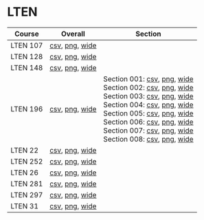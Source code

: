 # LTEN

| Course | Overall | Section |
| ------ | ------- | ------- |
| LTEN 107 | [csv](https://github.com/UCSD-Historical-Enrollment-Data/2024Winter/blob/main/overall/LTEN%20107.csv), [png](https://raw.githubusercontent.com/UCSD-Historical-Enrollment-Data/2024Winter/main/plot_overall/LTEN%20107.png), [wide](https://raw.githubusercontent.com/UCSD-Historical-Enrollment-Data/2024Winter/main/plot_overall_wide/LTEN%20107.png) |  |
| LTEN 128 | [csv](https://github.com/UCSD-Historical-Enrollment-Data/2024Winter/blob/main/overall/LTEN%20128.csv), [png](https://raw.githubusercontent.com/UCSD-Historical-Enrollment-Data/2024Winter/main/plot_overall/LTEN%20128.png), [wide](https://raw.githubusercontent.com/UCSD-Historical-Enrollment-Data/2024Winter/main/plot_overall_wide/LTEN%20128.png) |  |
| LTEN 148 | [csv](https://github.com/UCSD-Historical-Enrollment-Data/2024Winter/blob/main/overall/LTEN%20148.csv), [png](https://raw.githubusercontent.com/UCSD-Historical-Enrollment-Data/2024Winter/main/plot_overall/LTEN%20148.png), [wide](https://raw.githubusercontent.com/UCSD-Historical-Enrollment-Data/2024Winter/main/plot_overall_wide/LTEN%20148.png) |  |
| LTEN 196 | [csv](https://github.com/UCSD-Historical-Enrollment-Data/2024Winter/blob/main/overall/LTEN%20196.csv), [png](https://raw.githubusercontent.com/UCSD-Historical-Enrollment-Data/2024Winter/main/plot_overall/LTEN%20196.png), [wide](https://raw.githubusercontent.com/UCSD-Historical-Enrollment-Data/2024Winter/main/plot_overall_wide/LTEN%20196.png) | Section 001: [csv](https://github.com/UCSD-Historical-Enrollment-Data/2024Winter/blob/main/section/LTEN%20196_001.csv), [png](https://raw.githubusercontent.com/UCSD-Historical-Enrollment-Data/2024Winter/main/plot_section/LTEN%20196_001.png), [wide](https://raw.githubusercontent.com/UCSD-Historical-Enrollment-Data/2024Winter/main/plot_section_wide/LTEN%20196_001.png)<br>Section 002: [csv](https://github.com/UCSD-Historical-Enrollment-Data/2024Winter/blob/main/section/LTEN%20196_002.csv), [png](https://raw.githubusercontent.com/UCSD-Historical-Enrollment-Data/2024Winter/main/plot_section/LTEN%20196_002.png), [wide](https://raw.githubusercontent.com/UCSD-Historical-Enrollment-Data/2024Winter/main/plot_section_wide/LTEN%20196_002.png)<br>Section 003: [csv](https://github.com/UCSD-Historical-Enrollment-Data/2024Winter/blob/main/section/LTEN%20196_003.csv), [png](https://raw.githubusercontent.com/UCSD-Historical-Enrollment-Data/2024Winter/main/plot_section/LTEN%20196_003.png), [wide](https://raw.githubusercontent.com/UCSD-Historical-Enrollment-Data/2024Winter/main/plot_section_wide/LTEN%20196_003.png)<br>Section 004: [csv](https://github.com/UCSD-Historical-Enrollment-Data/2024Winter/blob/main/section/LTEN%20196_004.csv), [png](https://raw.githubusercontent.com/UCSD-Historical-Enrollment-Data/2024Winter/main/plot_section/LTEN%20196_004.png), [wide](https://raw.githubusercontent.com/UCSD-Historical-Enrollment-Data/2024Winter/main/plot_section_wide/LTEN%20196_004.png)<br>Section 005: [csv](https://github.com/UCSD-Historical-Enrollment-Data/2024Winter/blob/main/section/LTEN%20196_005.csv), [png](https://raw.githubusercontent.com/UCSD-Historical-Enrollment-Data/2024Winter/main/plot_section/LTEN%20196_005.png), [wide](https://raw.githubusercontent.com/UCSD-Historical-Enrollment-Data/2024Winter/main/plot_section_wide/LTEN%20196_005.png)<br>Section 006: [csv](https://github.com/UCSD-Historical-Enrollment-Data/2024Winter/blob/main/section/LTEN%20196_006.csv), [png](https://raw.githubusercontent.com/UCSD-Historical-Enrollment-Data/2024Winter/main/plot_section/LTEN%20196_006.png), [wide](https://raw.githubusercontent.com/UCSD-Historical-Enrollment-Data/2024Winter/main/plot_section_wide/LTEN%20196_006.png)<br>Section 007: [csv](https://github.com/UCSD-Historical-Enrollment-Data/2024Winter/blob/main/section/LTEN%20196_007.csv), [png](https://raw.githubusercontent.com/UCSD-Historical-Enrollment-Data/2024Winter/main/plot_section/LTEN%20196_007.png), [wide](https://raw.githubusercontent.com/UCSD-Historical-Enrollment-Data/2024Winter/main/plot_section_wide/LTEN%20196_007.png)<br>Section 008: [csv](https://github.com/UCSD-Historical-Enrollment-Data/2024Winter/blob/main/section/LTEN%20196_008.csv), [png](https://raw.githubusercontent.com/UCSD-Historical-Enrollment-Data/2024Winter/main/plot_section/LTEN%20196_008.png), [wide](https://raw.githubusercontent.com/UCSD-Historical-Enrollment-Data/2024Winter/main/plot_section_wide/LTEN%20196_008.png) |
| LTEN 22 | [csv](https://github.com/UCSD-Historical-Enrollment-Data/2024Winter/blob/main/overall/LTEN%2022.csv), [png](https://raw.githubusercontent.com/UCSD-Historical-Enrollment-Data/2024Winter/main/plot_overall/LTEN%2022.png), [wide](https://raw.githubusercontent.com/UCSD-Historical-Enrollment-Data/2024Winter/main/plot_overall_wide/LTEN%2022.png) |  |
| LTEN 252 | [csv](https://github.com/UCSD-Historical-Enrollment-Data/2024Winter/blob/main/overall/LTEN%20252.csv), [png](https://raw.githubusercontent.com/UCSD-Historical-Enrollment-Data/2024Winter/main/plot_overall/LTEN%20252.png), [wide](https://raw.githubusercontent.com/UCSD-Historical-Enrollment-Data/2024Winter/main/plot_overall_wide/LTEN%20252.png) |  |
| LTEN 26 | [csv](https://github.com/UCSD-Historical-Enrollment-Data/2024Winter/blob/main/overall/LTEN%2026.csv), [png](https://raw.githubusercontent.com/UCSD-Historical-Enrollment-Data/2024Winter/main/plot_overall/LTEN%2026.png), [wide](https://raw.githubusercontent.com/UCSD-Historical-Enrollment-Data/2024Winter/main/plot_overall_wide/LTEN%2026.png) |  |
| LTEN 281 | [csv](https://github.com/UCSD-Historical-Enrollment-Data/2024Winter/blob/main/overall/LTEN%20281.csv), [png](https://raw.githubusercontent.com/UCSD-Historical-Enrollment-Data/2024Winter/main/plot_overall/LTEN%20281.png), [wide](https://raw.githubusercontent.com/UCSD-Historical-Enrollment-Data/2024Winter/main/plot_overall_wide/LTEN%20281.png) |  |
| LTEN 297 | [csv](https://github.com/UCSD-Historical-Enrollment-Data/2024Winter/blob/main/overall/LTEN%20297.csv), [png](https://raw.githubusercontent.com/UCSD-Historical-Enrollment-Data/2024Winter/main/plot_overall/LTEN%20297.png), [wide](https://raw.githubusercontent.com/UCSD-Historical-Enrollment-Data/2024Winter/main/plot_overall_wide/LTEN%20297.png) |  |
| LTEN 31 | [csv](https://github.com/UCSD-Historical-Enrollment-Data/2024Winter/blob/main/overall/LTEN%2031.csv), [png](https://raw.githubusercontent.com/UCSD-Historical-Enrollment-Data/2024Winter/main/plot_overall/LTEN%2031.png), [wide](https://raw.githubusercontent.com/UCSD-Historical-Enrollment-Data/2024Winter/main/plot_overall_wide/LTEN%2031.png) |  |
